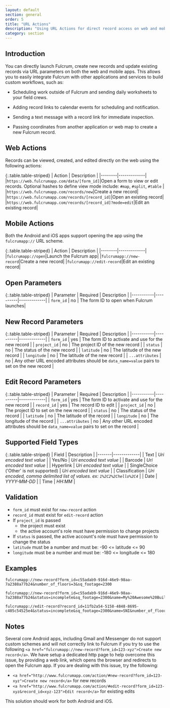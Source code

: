 ```yaml
---
layout: default
section: general
order: 5
title: "URL Actions"
description: "Using URL Actions for direct record access on web and mobile"
category: section
---
```


## Introduction

You can directly launch Fulcrum, create new records and update existing records via URL parameters on both the web and mobile apps. This allows you to easily integrate Fulcrum with other applications and services to build custom workflows, such as:

- Scheduling work outside of Fulcrum and sending daily worksheets to your field crews.

- Adding record links to calendar events for scheduling and notification.

- Sending a text message with a record link for immediate inspection.

- Passing coordinates from another application or web map to create a new Fulcrum record.

## Web Actions

Records can be viewed, created, and edited directly on the web using the following actions:

{:.table.table-striped}
| Action | Description |
|--------|-------------|
|`https://web.fulcrumapp.com/data/[form_id]`|Open a form to view or edit records. Optional hashes to define view mode include: `#map`, `#split`, `#table` |
|`https://web.fulcrumapp.com/records/new`|Create a new record|
|`https://web.fulcrumapp.com/records/[record_id]`|Open an existing record|
|`https://web.fulcrumapp.com/records/[record_id]?mode=edit`|Edit an existing record|

## Mobile Actions

Both the Android and iOS apps support opening the app using the `fulcrumapp://` URL scheme.

{:.table.table-striped}
| Action | Description |
|--------|-------------|
|`fulcrumapp://open`|Launch the Fulcrum app|
|`fulcrumapp://new-record`|Create a new record|
|`fulcrumapp://edit-record`|Edit an existing record|

## Open Parameters

{:.table.table-striped}
| Parameter | Required | Description |
|-----------|----------|-------------|
| `form_id` | no | The form ID to open when Fulcrum launches|

## New Record Parameters

{:.table.table-striped}
| Parameter | Required | Description |
|-----------|----------|-------------|
| `form_id` | yes | The form ID to activate and use for the new record |
| `project_id` | no | The project ID of the new record |
| `status` | no | The status of the new record |
| `latitude` | no | The latitude of the new record |
| `longitude` | no | The latitude of the new record |
| `...attributes` | no | Any other URL encoded attributes should be `data_name=value` pairs to set on the new record |

## Edit Record Parameters

{:.table.table-striped}
| Parameter | Required | Description |
|-----------|----------|-------------|
| `form_id` | yes | The form ID to activate and use for the new record |
| `record_id` | yes | The record ID to edit |
| `project_id` | no | The project ID to set on the new record |
| `status` | no | The status of the record |
| `latitude` | no | The latitude of the record |
| `longitude` | no | The longitude of the record |
| `...attributes` | no | Any other URL encoded attributes should be `data_name=value` pairs to set on the record |

## Supported Field Types

{:.table.table-striped}
| Field | Description |
|-------|-------------|
| Text | _Uri encoded text value_ |
| Yes/No | _Uri encoded text value_ |
| Barcode | _Uri encoded text value_ |
| Hyperlink | _Uri encoded text value_ |
| SingleChoice ('Other' is not supported) | _Uri encoded text value_ |
| Classification | _Uri encoded, comma delimited list of values. ex: `1%2C2%2Chello%2C4`_ |
| Date | _YYYY-MM-DD_ |
| Time | _HH:MM_ |

## Validation

- `form_id` must exist for `new-record` action
- `record_id` must exist for `edit-record` action
- If `project_id` is passed
  - the project must exist
  - the active account's role must have permission to change projects
- If `status` is passed, the active account's role must have permission to change the status
- `latitude` must be a number and must be: -90 <= latitude <= 90
- `longitude` must be a number and must be: -180 <= longitude <= 180

## Examples

```
fulcrumapp://new-record?form_id=c55adab9-916d-46e9-98aa-7a2388a77b24&number_of_floors=3&sq_footage=2300
```

```
fulcrumapp://new-record?form_id=c55adab9-916d-46e9-98aa-7a2388a77b24&status=incomplete&sq_footage=2300&name=My%20Awesome%20Building&number_of_floors=3&latitude=28.038046&longitude=-81.952514
```

```
fulcrumapp://edit-record?record_id=11fb2a54-5158-4848-8695-c405c54525e4&status=incomplete&sq_footage=2300&name=SNI&number_of_floors=3&latitude=28.038046&longitude=-81.952514
```

## Notes

Several core Android apps, including Gmail and Messenger do not support custom schemes and will not correctly link to Fulcrum if you try to use the following `<a href="fulcrumapp://new-record?form_id=123-xyz">Create new record</a>`. We have setup a dedicated http page to help overcome this issue, by providing a web link, which opens the browser and redirects to open the Fulcrum app. If you are dealing with this issue, try the following:

* `<a href="http://www.fulcrumapp.com/action/#new-record?form_id=123-xyz">Create new record</a>` for new records
* `<a href="http://www.fulcrumapp.com/action/#edit-record?form_id=123-xyz&record_id=xyz-123">Edit record</a>` for existing edits

This solution should work for both Android and iOS.
